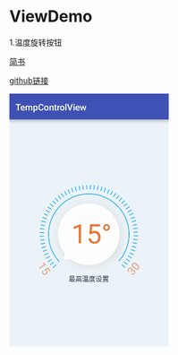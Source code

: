 # ViewDemo

1.温度旋转按钮

[简书](http://www.jianshu.com/p/2f7bfe1d7345)

[github链接](https://github.com/alidili/TempControlView)
      
![image](https://github.com/shiweigang789/ViewDemo/blob/master/image/tempview.gif)


      
      
